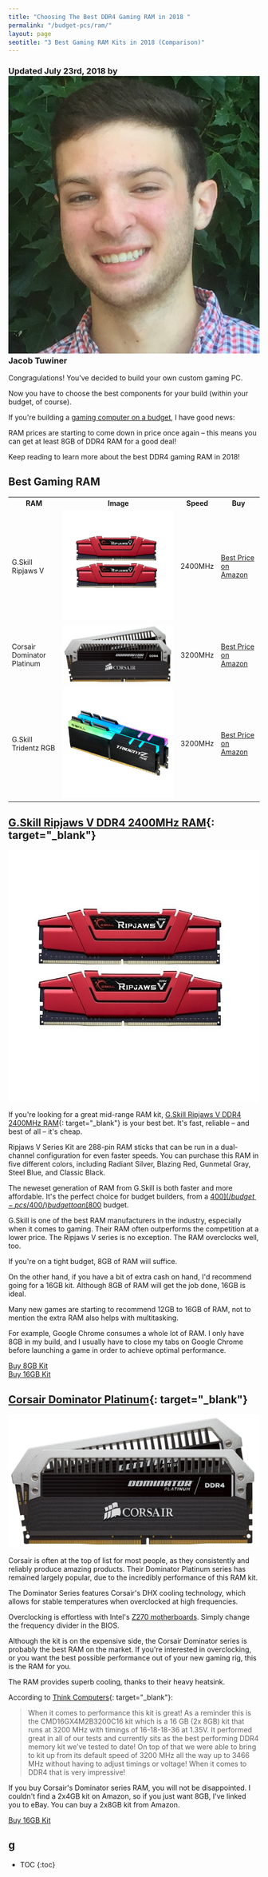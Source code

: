 ```yaml
---
title: "Choosing The Best DDR4 Gaming RAM in 2018 "
permalink: "/budget-pcs/ram/"
layout: page
seotitle: "3 Best Gaming RAM Kits in 2018 (Comparison)" 
---
```

<h3 class="page-subtitle">
	Updated July 23rd, 2018 by 
	<a href="/about/"><img src="/img/profile/close.jpg" class="circle" alt="Headshot"></a>
	Jacob Tuwiner
</h3>

Congragulations! You've decided to build your own custom gaming PC. 

Now you have to choose the best components for your build (within your budget, of course).

If you're building a [gaming computer on a budget](/budget-pcs/), I have good news: 

RAM prices are starting to come down in price once again – this means you can get at least 8GB of DDR4 RAM for a good deal! 

Keep reading to learn more about the best DDR4 gaming RAM in 2018!

## Best Gaming RAM

<table class="basic-table" align="center">
	<tr>
		<th>RAM</th>
		<th>Image</th>
		<th>Speed</th>
		<th>Buy</th>
	</tr>
	<tr>
		<td>G.Skill Ripjaws V</td>
		<td><a target="_blank" href="https://amzn.to/2A2fGOv"><img alt="G Skill Ripjaws V 2x4GB RAM" class="table-image" src="/img/ram/g-skill-ripjaws-v.jpg" /></a></td>
		<td>2400MHz</td>
		<td><a class="big-button" href="https://amzn.to/2A2fGOv">Best Price on Amazon</a></td>
	</tr>
	<tr>
		<td>Corsair Dominator Platinum</td>
		<td><a target="_blank" href="https://amzn.to/2uWUvrk"><img alt="Corsair Dominator Platinum" class="table-image" src="/img/ram/corsair-dominator-platinum.jpg" /></a></td>
		<td>3200MHz</td>
		<td><a class="big-button" href="https://amzn.to/2uWUvrk">Best Price on Amazon</a></td>
	</tr>
	<tr>
		<td>G.Skill Tridentz RGB</td>
		<td><a target="_blank" href="https://amzn.to/2JLn4gN"><img alt="g skill tridentz rgb" class="table-image" src="/img/ram/g-skill-tridentz-rgb.png" /></a></td>
		<td>3200MHz</td>
		<td><a class="big-button" href="https://amzn.to/2JLn4gN">Best Price on Amazon</a></td>
	</tr>
</table>

## [G.Skill Ripjaws V DDR4 2400MHz RAM](https://amzn.to/2A2fGOv){: target="_blank"}
<a target="_blank" href="https://amzn.to/2A2fGOv"><img alt="G Skill Ripjaws V 2x4GB RAM" class="img-right img-small" src="/img/ram/g-skill-ripjaws-v.jpg" /></a>

If you're looking for a great mid-range RAM kit, [G.Skill Ripjaws V DDR4 2400MHz RAM](https://amzn.to/2A2fGOv){: target="_blank"} is your best bet. It's fast, reliable – and best of all – it's cheap. 

Ripjaws V Series Kit are 288-pin RAM sticks that can be run in a dual-channel configuration for even faster speeds. You can purchase this RAM in five different colors, including Radiant Silver, Blazing Red, Gunmetal Gray, Steel Blue, and Classic Black. 

The neweset generation of RAM from G.Skill is both faster and more affordable. It's the perfect choice for budget builders, from a [$400](/budget-pcs/400/) budget to an [$800](/budget-pcs/800/) budget. 

G.Skill is one of the best RAM manufacturers in the industry, especially when it comes to gaming. Their RAM often outperforms the competition at a lower price. The Ripjaws V series is no exception. The RAM overclocks well, too. 

If you're on a tight budget, 8GB of RAM will suffice. 

On the other hand, if you have a bit of extra cash on hand, I'd recommend going for a 16GB kit. Although 8GB of RAM will get the job done, 16GB is ideal.

Many new games are starting to recommend 12GB to 16GB of RAM, not to mention the extra RAM also helps with multitasking. 

For example, Google Chrome consumes a whole lot of RAM. I only have 8GB in my build, and I usually have to close my tabs on Google Chrome before launching a game in order to achieve optimal performance. 

<div class="button-wrapper">
	<a class="cta-button buy-button" target="_blank" href="https://amzn.to/2Ob78rx">Buy 8GB Kit</a>
	<br>
	<a class="cta-button learn-button" href="https://amzn.to/2NEBphF">Buy 16GB Kit</a>
</div>

## [Corsair Dominator Platinum](https://amzn.to/2uWUvrk){: target="_blank"}
<a target="_blank" href="https://amzn.to/2uWUvrk"><img alt="Corsair Dominator Platinum" class="img-right img-small" src="/img/ram/corsair-dominator-platinum.jpg" /></a>

Corsair is often at the top of list for most people, as they consistently and reliably produce amazing products. Their Dominator Platinum series has remained largely popular, due to the incredibly performance of this RAM kit. 

The Dominator Series features Corsair's DHX cooling technology, which allows for stable temperatures when overclocked at high frequencies. 

Overclocking is effortless with Intel's [Z270 motherboards](/budget-pcs/motherboard/). Simply change the frequency divider in the BIOS. 

Although the kit is on the expensive side, the Corsair Dominator series is probably the best RAM on the market. If you're interested in overclocking, or you want the best possible performance out of your new gaming rig, this is the RAM for you. 

The RAM provides superb cooling, thanks to their heavy heatsink. 

According to [Think Computers](https://thinkcomputers.org/corsair-dominator-platinum-ddr4-3200-16gb-memory-kit-review/){: target="_blank"}: 

<blockquote source="https://thinkcomputers.org/corsair-dominator-platinum-ddr4-3200-16gb-memory-kit-review/">
<p>When it comes to performance this kit is great! As a reminder this is the CMD16GX4M2B3200C16 kit which is a 16 GB (2x 8GB) kit that runs at 3200 MHz with timings of 16-18-18-36 at 1.35V. It performed great in all of our tests and currently sits as the best performing DDR4 memory kit we’ve tested to date! On top of that we were able to bring to kit up from its default speed of 3200 MHz all the way up to 3466 MHz without having to adjust timings or voltage! When it comes to DDR4 that is very impressive!</p>
</blockquote>

If you buy Corsair's Dominator series RAM, you will not be disappointed. I couldn't find a 2x4GB kit on Amazon, so if you just want 8GB, I've linked you to eBay. You can buy a 2x8GB kit from Amazon. 

<div class="button-wrapper">
	<a class="btn-middle" href="https://amzn.to/2Ob7aQm">Buy 16GB Kit</a>
</div>

## g

* TOC 
{:toc}
